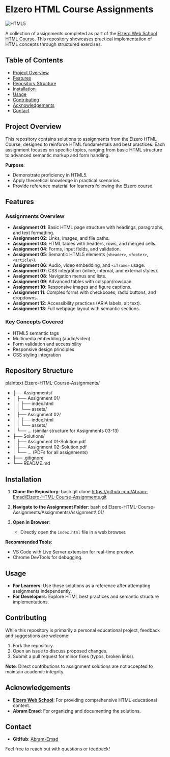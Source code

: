 # Elzero HTML Course Assignments

![HTML5](https://img.shields.io/badge/html5-%23E34F26.svg?style=for-the-badge&logo=html5&logoColor=white)

A collection of assignments completed as part of the [Elzero Web School HTML Course](https://elzero.org/category/courses/html-course/). This repository showcases practical implementation of HTML concepts through structured exercises.

## Table of Contents

- [Project Overview](#project-overview)
- [Features](#features)
- [Repository Structure](#repository-structure)
- [Installation](#installation)
- [Usage](#usage)
- [Contributing](#contributing)
- [Acknowledgements](#acknowledgements)
- [Contact](#contact)

## Project Overview

This repository contains solutions to assignments from the Elzero HTML Course, designed to reinforce HTML fundamentals and best practices. Each assignment focuses on specific topics, ranging from basic HTML structure to advanced semantic markup and form handling.

**Purpose**:  
- Demonstrate proficiency in HTML5.
- Apply theoretical knowledge in practical scenarios.
- Provide reference material for learners following the Elzero course.

## Features

### Assignments Overview
- **Assignment 01**: Basic HTML page structure with headings, paragraphs, and text formatting.
- **Assignment 02**: Links, images, and file paths.
- **Assignment 03**: HTML tables with headers, rows, and merged cells.
- **Assignment 04**: Forms, input fields, and validation.
- **Assignment 05**: Semantic HTML5 elements (`<header>`, `<footer>`, `<article>`).
- **Assignment 06**: Audio, video embedding, and `<iframe>` usage.
- **Assignment 07**: CSS integration (inline, internal, and external styles).
- **Assignment 08**: Navigation menus and lists.
- **Assignment 09**: Advanced tables with colspan/rowspan.
- **Assignment 10**: Responsive images and figure captions.
- **Assignment 11**: Complex forms with checkboxes, radio buttons, and dropdowns.
- **Assignment 12**: Accessibility practices (ARIA labels, alt text).
- **Assignment 13**: Full webpage layout with semantic sections.

### Key Concepts Covered
- HTML5 semantic tags
- Multimedia embedding (audio/video)
- Form validation and accessibility
- Responsive design principles
- CSS styling integration

## Repository Structure

plaintext
Elzero-HTML-Course-Assignments/
- ├── Assignments/
- │   ├── Assignment 01/
- │   │   ├── index.html
- │   │   └── assets/
- │   ├── Assignment 02/
- │   │   ├── index.html
- │   │   └── assets/
- │   └── ... (similar structure for Assignments 03-13)
- ├── Solutions/
- │   ├── Assignment 01-Solution.pdf
- │   ├── Assignment 02-Solution.pdf
- │   └── ... (PDFs for all assignments)
- ├── .gitignore
- └── README.md


## Installation

1. **Clone the Repository**:
   bash
   git clone https://github.com/Abram-Emad/Elzero-HTML-Course-Assignments.git
   
2. **Navigate to the Assignment Folder**:
   bash
   cd Elzero-HTML-Course-Assignments/Assignments/Assignment\ 01/
   
3. **Open in Browser**:
   - Directly open the `index.html` file in a web browser.

**Recommended Tools**:
- VS Code with Live Server extension for real-time preview.
- Chrome DevTools for debugging.

## Usage

- **For Learners**: Use these solutions as a reference after attempting assignments independently.
- **For Developers**: Explore HTML best practices and semantic structure implementations.

## Contributing

While this repository is primarily a personal educational project, feedback and suggestions are welcome:

1. Fork the repository.
2. Open an issue to discuss proposed changes.
3. Submit a pull request for minor fixes (typos, broken links).

**Note**: Direct contributions to assignment solutions are not accepted to maintain academic integrity.

## Acknowledgements

- **[Elzero Web School](https://elzero.org/)**: For providing comprehensive HTML educational content.
- **Abram Emad**: For organizing and documenting the solutions.

## Contact

- **GitHub**: [Abram-Emad](https://github.com/Abram-Emad)

Feel free to reach out with questions or feedback!
